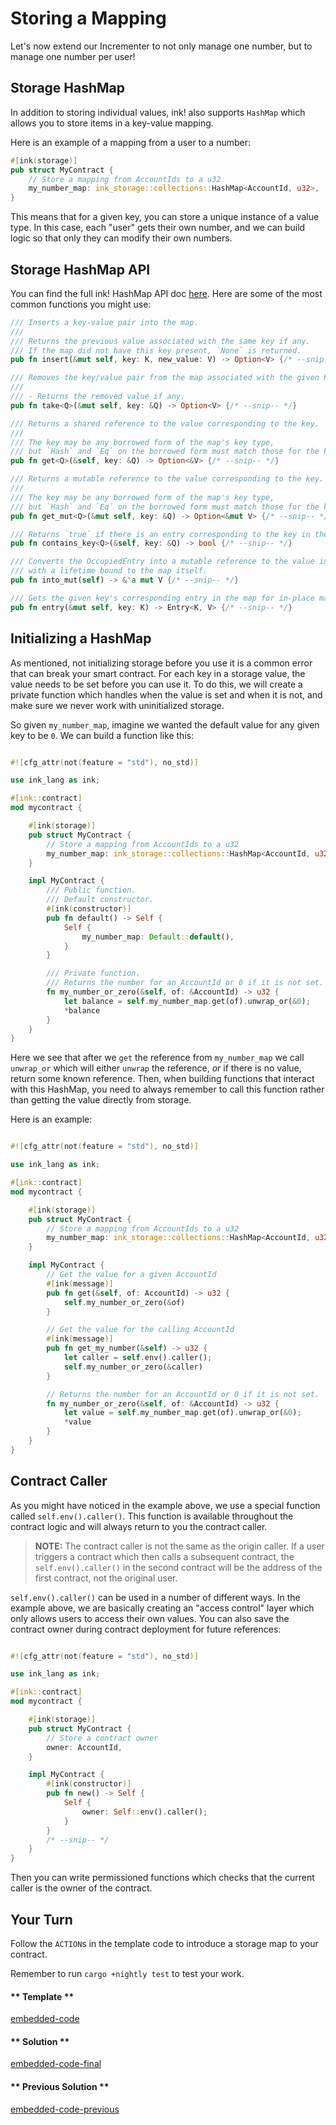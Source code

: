 Storing a Mapping
===

Let's now extend our Incrementer to not only manage one number, but to manage one number per user!

## Storage HashMap

In addition to storing individual values, ink! also supports `HashMap` which allows you to store items in a key-value mapping.

Here is an example of a mapping from a user to a number:

```rust
#[ink(storage)]
pub struct MyContract {
    // Store a mapping from AccountIds to a u32
    my_number_map: ink_storage::collections::HashMap<AccountId, u32>,
}
```

This means that for a given key, you can store a unique instance of a value type. In this case, each "user" gets their own number, and we can build logic so that only they can modify their own numbers.

## Storage HashMap API

You can find the full ink! HashMap API doc [here](https://paritytech.github.io/ink/ink_storage/collections/hashmap/struct.HashMap.html). Here are some of the most common functions you might use:

```rust
/// Inserts a key-value pair into the map.
///
/// Returns the previous value associated with the same key if any.
/// If the map did not have this key present, `None` is returned.
pub fn insert(&mut self, key: K, new_value: V) -> Option<V> {/* --snip-- */}

/// Removes the key/value pair from the map associated with the given key.
///
/// - Returns the removed value if any.
pub fn take<Q>(&mut self, key: &Q) -> Option<V> {/* --snip-- */}

/// Returns a shared reference to the value corresponding to the key.
///
/// The key may be any borrowed form of the map's key type,
/// but `Hash` and `Eq` on the borrowed form must match those for the key type.
pub fn get<Q>(&self, key: &Q) -> Option<&V> {/* --snip-- */}

/// Returns a mutable reference to the value corresponding to the key.
///
/// The key may be any borrowed form of the map's key type,
/// but `Hash` and `Eq` on the borrowed form must match those for the key type.
pub fn get_mut<Q>(&mut self, key: &Q) -> Option<&mut V> {/* --snip-- */}

/// Returns `true` if there is an entry corresponding to the key in the map.
pub fn contains_key<Q>(&self, key: &Q) -> bool {/* --snip-- */}

/// Converts the OccupiedEntry into a mutable reference to the value in the entry
/// with a lifetime bound to the map itself.
pub fn into_mut(self) -> &'a mut V {/* --snip-- */}

/// Gets the given key's corresponding entry in the map for in-place manipulation.
pub fn entry(&mut self, key: K) -> Entry<K, V> {/* --snip-- */}
```

## Initializing a HashMap

As mentioned, not initializing storage before you use it is a common error that can break your smart contract. For each key in a storage value, the value needs to be set before you can use it. To do this, we will create a private function which handles when the value is set and when it is not, and make sure we never work with uninitialized storage.

So given `my_number_map`, imagine we wanted the default value for any given key to be `0`. We can build a function like this:

```rust

#![cfg_attr(not(feature = "std"), no_std)]

use ink_lang as ink;

#[ink::contract]
mod mycontract {

    #[ink(storage)]
    pub struct MyContract {
        // Store a mapping from AccountIds to a u32
        my_number_map: ink_storage::collections::HashMap<AccountId, u32>,
    }

    impl MyContract {
        /// Public function.
        /// Default constructor.
        #[ink(constructor)]
        pub fn default() -> Self {
            Self {
                my_number_map: Default::default(),
            }
        }

        /// Private function.
        /// Returns the number for an AccountId or 0 if it is not set.
        fn my_number_or_zero(&self, of: &AccountId) -> u32 {
            let balance = self.my_number_map.get(of).unwrap_or(&0);
            *balance
        }
    }
}
```

Here we see that after we `get` the reference from `my_number_map` we call `unwrap_or` which will either `unwrap` the reference, _or_ if there is no value, return some known reference. Then, when building functions that interact with this HashMap, you need to always remember to call this function rather than getting the value directly from storage.

Here is an example:

```rust

#![cfg_attr(not(feature = "std"), no_std)]

use ink_lang as ink;

#[ink::contract]
mod mycontract {

    #[ink(storage)]
    pub struct MyContract {
        // Store a mapping from AccountIds to a u32
        my_number_map: ink_storage::collections::HashMap<AccountId, u32>,
    }

    impl MyContract {
        // Get the value for a given AccountId
        #[ink(message)]
        pub fn get(&self, of: AccountId) -> u32 {
            self.my_number_or_zero(&of)
        }

        // Get the value for the calling AccountId
        #[ink(message)]
        pub fn get_my_number(&self) -> u32 {
            let caller = self.env().caller();
            self.my_number_or_zero(&caller)
        }

        // Returns the number for an AccountId or 0 if it is not set.
        fn my_number_or_zero(&self, of: &AccountId) -> u32 {
            let value = self.my_number_map.get(of).unwrap_or(&0);
            *value
        }
    }
}
```

## Contract Caller

As you might have noticed in the example above, we use a special function called `self.env().caller()`. This function is available throughout the contract logic and will always return to you the contract caller.

> **NOTE:** The contract caller is not the same as the origin caller. If a user triggers a contract which then calls a subsequent contract, the `self.env().caller()` in the second contract will be the address of the first contract, not the original user.

`self.env().caller()` can be used in a number of different ways. In the example above, we are basically creating an "access control" layer which only allows users to access their own values. You can also save the contract owner during contract deployment for future references:

```rust

#![cfg_attr(not(feature = "std"), no_std)]

use ink_lang as ink;

#[ink::contract]
mod mycontract {

    #[ink(storage)]
    pub struct MyContract {
        // Store a contract owner
        owner: AccountId,
    }

    impl MyContract {
        #[ink(constructor)]
        pub fn new() -> Self {
            Self {
                owner: Self::env().caller();
            }
        }
        /* --snip-- */
    }
}
```

Then you can write permissioned functions which checks that the current caller is the owner of the contract.

## Your Turn

Follow the `ACTION`s in the template code to introduce a storage map to your contract.

Remember to run `cargo +nightly test` to test your work.

<!-- tabs:start -->

#### ** Template **

[embedded-code](./assets/1.5-template.rs ':include :type=code embed-template')

#### ** Solution **

[embedded-code-final](./assets/1.5-finished-code.rs ':include :type=code embed-final')

#### ** Previous Solution **

[embedded-code-previous](./assets/1.4-finished-code.rs ':include :type=code embed-previous')

<!-- tabs:end -->
